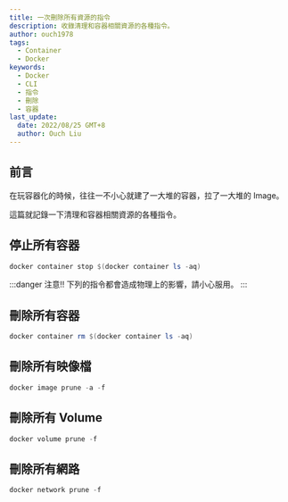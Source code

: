 ```yaml
---
title: 一次刪除所有資源的指令
description: 收錄清理和容器相關資源的各種指令。
author: ouch1978
tags:
  - Container
  - Docker
keywords:
  - Docker
  - CLI
  - 指令
  - 刪除
  - 容器
last_update:
  date: 2022/08/25 GMT+8
  author: Ouch Liu
---
```


## 前言

在玩容器化的時候，往往一不小心就建了一大堆的容器，拉了一大堆的 Image。

這篇就記錄一下清理和容器相關資源的各種指令。

## 停止所有容器

```powershell
docker container stop $(docker container ls -aq)
```

:::danger
注意!! 下列的指令都會造成物理上的影響，請小心服用。
:::

## 刪除所有容器

```powershell
docker container rm $(docker container ls -aq)
```

## 刪除所有映像檔

```powershell
docker image prune -a -f
```

## 刪除所有 Volume

```powershell
docker volume prune -f
```

## 刪除所有網路

```powershell
docker network prune -f
```
